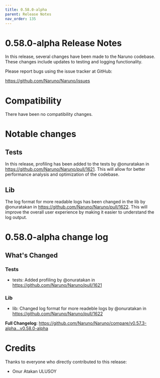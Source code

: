 ```yaml
---
title: 0.58.0-alpha
parent: Release Notes
nav_order: 135
---
```


# 0.58.0-alpha Release Notes

In this release, several changes have been made to the Naruno codebase. These changes include updates to testing and logging functionality.

Please report bugs using the issue tracker at GitHub:

<https://github.com/Naruno/Naruno/issues>

# Compatibility

There have been no compatibility changes.

# Notable changes

## Tests
In this release, profiling has been added to the tests by @onuratakan in https://github.com/Naruno/Naruno/pull/1621. This will allow for better performance analysis and optimization of the codebase.

## Lib
The log format for more readable logs has been changed in the lib by @onuratakan in https://github.com/Naruno/Naruno/pull/1622. This will improve the overall user experience by making it easier to understand the log output.

# 0.58.0-alpha change log

<!-- Release notes generated using configuration in .github/release.yml at master -->

## What's Changed
### Tests
* tests: Added profiling by @onuratakan in https://github.com/Naruno/Naruno/pull/1621
### Lib
* lib: Changed log format for more readeble logs by @onuratakan in https://github.com/Naruno/Naruno/pull/1622


**Full Changelog**: https://github.com/Naruno/Naruno/compare/v0.57.3-alpha...v0.58.0-alpha

# Credits

Thanks to everyone who directly contributed to this release:

- Onur Atakan ULUSOY
